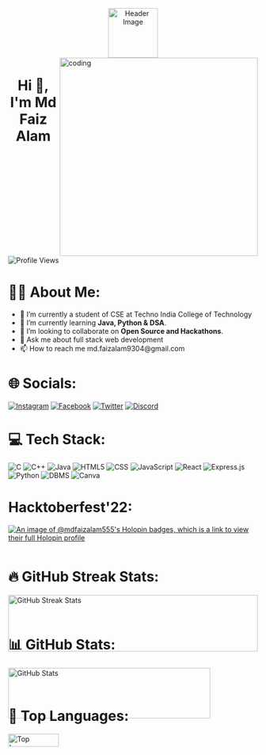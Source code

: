 <div id="header" style="text-align: center;">
  <img src="https://media.giphy.com/media/M9gbBd9nbDrOTu1Mqx/giphy.gif" width="100" alt="Header Image">
</div>

<div id="badges">
  <img align="right" alt="coding" width="400" src="https://media.giphy.com/media/dWesBcTLavkZuG35MI/giphy.gif" alt="Coding Gif">
</div>

<h1 style="text-align: center;">Hi 👋, I'm Md Faiz Alam</h1>
<img src="https://komarev.com/ghpvc/?username=mdfaizalam555&style=flat-square&color=blue" alt="Profile Views">

<h1 style="text-align: left;">👨‍💻 About Me:</h1>

<ul>
  <li>
     🔭 I’m currently a student of CSE at Techno India College of Technology
  </li>
  <li>
    🌱 I’m currently learning <strong>Java, Python & DSA</strong>.
  </li>
  <li>
    👯 I’m looking to collaborate on <strong>Open Source and Hackathons</strong>.
  </li>
  <li>
     💬 Ask me about full stack web development

  </li>
  <li>
  📫 How to reach me md.faizalam9304@gmail.com
  </li>
</ul>


<h1 style="text-align: left;">🌐 Socials:</h1>

[![Instagram](https://img.shields.io/badge/Instagram-%23E4405F.svg?style=for-the-badge&logo=instagram&logoColor=white)](https://www.instagram.com/mdfaiz4242)
[![Facebook](https://img.shields.io/badge/Facebook-%231877F2.svg?style=for-the-badge&logo=facebook&logoColor=white)](https://www.facebook.com/100051015675579)
[![Twitter](https://img.shields.io/badge/Twitter-%231DA1F2.svg?style=for-the-badge&logo=twitter&logoColor=white)](https://twitter.com/MdFaizA95955430)
[![Discord](https://img.shields.io/badge/Discord-%235865F2.svg?style=for-the-badge&logo=discord&logoColor=white)](https://discord.com/invite/mdfaizalam)



<h1 style="text-align: left;">💻 Tech Stack:</h1>



![C](https://img.shields.io/badge/C-%2300599C.svg?style=for-the-badge&logo=c&logoColor=white) 
![C++](https://img.shields.io/badge/C++-%2300599C.svg?style=for-the-badge&logo=c%2B%2B&logoColor=white) 
![Java](https://img.shields.io/badge/Java-%23007396.svg?style=for-the-badge&logo=java&logoColor=white)
![HTML5](https://img.shields.io/badge/HTML5-%23ED8B00.svg?style=for-the-badge&logo=html5&logoColor=white)
![CSS](https://img.shields.io/badge/CSS3-%231572B6.svg?style=for-the-badge&logo=css3&logoColor=white)
![JavaScript](https://img.shields.io/badge/JavaScript-%23323330.svg?style=for-the-badge&logo=javascript&logoColor=%23F7DF1E)
![React](https://img.shields.io/badge/React-6DA55F?style=for-the-badge&logo=react&logoColor=white) 
![Express.js](https://img.shields.io/badge/Express.js-%23563D7C.svg?style=for-the-badge&logo=express.js&logoColor=white)
![Python](https://img.shields.io/badge/Python-%23E34F26.svg?style=for-the-badge&logo=python&logoColor=white) 
![DBMS](https://img.shields.io/badge/DBMS-%23E34F26.svg?style=for-the-badge&logo=dbms&logoColor=white) 
![Canva](https://img.shields.io/badge/Canva-%234ea94b.svg?style=for-the-badge&logo=canva&logoColor=white) 

<h1 style="text-align: left;"> Hacktoberfest'22:</h1>

[![An image of @mdfaizalam555's Holopin badges, which is a link to view their full Holopin profile](https://holopin.me/mdfaizalam555)](https://holopin.io/@mdfaizalam555)


<div style="display: flex; flex-wrap: wrap; gap: 20px;">

  <div style="flex: 1 1 480px;">
    <h1 style="text-align: left;">🔥 GitHub Streak Stats:</h1>
    <img width="100%" src="https://github-readme-streak-stats.herokuapp.com/?user=mdfaizalam555&theme=dark&background=000000" alt="GitHub Streak Stats">
  </div>

  <div style="flex: 1 1 480px;">
    <h1 style="text-align: left;">📊 GitHub Stats:</h1>
    <img width="90%" src="https://github-readme-stats.vercel.app/api?username=mdfaizalam555&theme=gruvbox&hide_border=false&include_all_commits=false&count_private=false" alt="GitHub Stats">
  </div>

  <div style="flex: 1 1 480px;">
    <h1 style="text-align: left;">🚀 Top Languages:</h1>
    <img width="45%" src="https://github-readme-stats.vercel.app/api/top-langs/?username=mdfaizalam555&theme=gruvbox&hide_border=false&include_all_commits=false&count_private=false&layout=compact" alt="Top Languages">
  </div>




